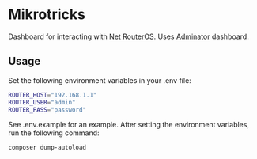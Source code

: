 # Mikrotricks
Dashboard for interacting with [Net RouterOS](https://github.com/pear2/Net_RouterOS).
Uses [Adminator](https://github.com/puikinsh/Adminator-admin-dashboard) dashboard.
## Usage
Set the following environment variables in your .env file:
```bash
ROUTER_HOST="192.168.1.1"
ROUTER_USER="admin"
ROUTER_PASS="password"
```
See .env.example for an example. After setting the environment variables, run the following command:
```bash
composer dump-autoload
```
